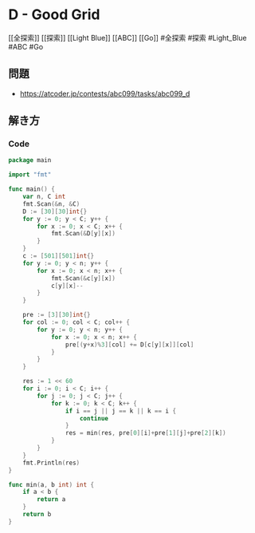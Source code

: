 # D - Good Grid
[[全探索]] [[探索]] [[Light Blue]] [[ABC]] [[Go]]
#全探索 #探索 #Light_Blue #ABC #Go 

## 問題
- https://atcoder.jp/contests/abc099/tasks/abc099_d

## 解き方
### Code
```go
package main

import "fmt"

func main() {
	var n, C int
	fmt.Scan(&n, &C)
	D := [30][30]int{}
	for y := 0; y < C; y++ {
		for x := 0; x < C; x++ {
			fmt.Scan(&D[y][x])
		}
	}
	c := [501][501]int{}
	for y := 0; y < n; y++ {
		for x := 0; x < n; x++ {
			fmt.Scan(&c[y][x])
			c[y][x]--
		}
	}

	pre := [3][30]int{}
	for col := 0; col < C; col++ {
		for y := 0; y < n; y++ {
			for x := 0; x < n; x++ {
				pre[(y+x)%3][col] += D[c[y][x]][col]
			}
		}
	}

	res := 1 << 60
	for i := 0; i < C; i++ {
		for j := 0; j < C; j++ {
			for k := 0; k < C; k++ {
				if i == j || j == k || k == i {
					continue
				}
				res = min(res, pre[0][i]+pre[1][j]+pre[2][k])
			}
		}
	}
	fmt.Println(res)
}

func min(a, b int) int {
	if a < b {
		return a
	}
	return b
}
```